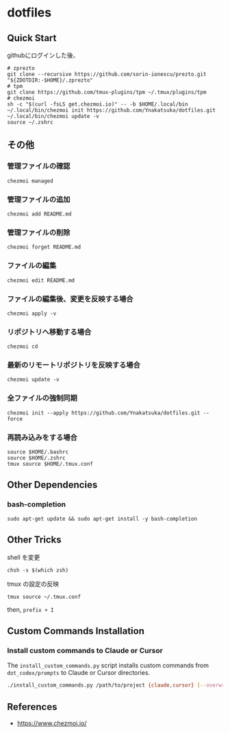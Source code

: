# dotfiles

## Quick Start

githubにログインした後、

```
# zprezto
git clone --recursive https://github.com/sorin-ionescu/prezto.git "${ZDOTDIR:-$HOME}/.zprezto"
# tpm
git clone https://github.com/tmux-plugins/tpm ~/.tmux/plugins/tpm
# chezmoi
sh -c "$(curl -fsLS get.chezmoi.io)" -- -b $HOME/.local/bin
~/.local/bin/chezmoi init https://github.com/Ynakatsuka/dotfiles.git
~/.local/bin/chezmoi update -v
source ~/.zshrc
```

## その他

### 管理ファイルの確認

```
chezmoi managed
```

### 管理ファイルの追加

```
chezmoi add README.md
```

### 管理ファイルの削除

```
chezmoi forget README.md
```

### ファイルの編集

```
chezmoi edit README.md
```

### ファイルの編集後、変更を反映する場合

```
chezmoi apply -v
```

### リポジトリへ移動する場合

```
chezmoi cd
```

### 最新のリモートリポジトリを反映する場合

```
chezmoi update -v
```

### 全ファイルの強制同期

```
chezmoi init --apply https://github.com/Ynakatsuka/dotfiles.git --force
```

### 再読み込みをする場合

```
source $HOME/.bashrc
source $HOME/.zshrc
tmux source $HOME/.tmux.conf
```

## Other Dependencies

### bash-completion

```
sudo apt-get update && sudo apt-get install -y bash-completion
```

## Other Tricks

shell を変更

```
chsh -s $(which zsh)
```

tmux の設定の反映

```
tmux source ~/.tmux.conf
```

then, `prefix + I`

## Custom Commands Installation

### Install custom commands to Claude or Cursor

The `install_custom_commands.py` script installs custom commands from `dot_codex/prompts` to Claude or Cursor directories.

```bash
./install_custom_commands.py /path/to/project {claude,cursor} [--overwrite]
```

## References

- https://www.chezmoi.io/
